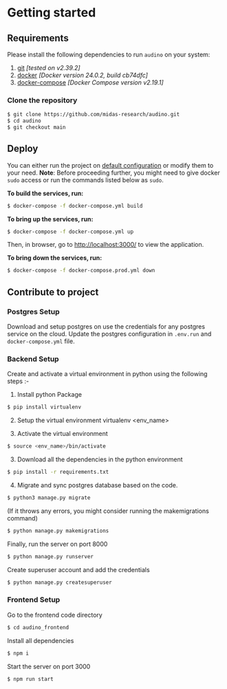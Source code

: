 
# Getting started

## Requirements

Please install the following dependencies to run `audino` on your system:

1. [git](https://git-scm.com/) *[tested on v2.39.2]*
2. [docker](https://www.docker.com/) *[Docker version 24.0.2, build cb74dfc]* 
3. [docker-compose](https://docs.docker.com/compose/) *[Docker Compose version v2.19.1]* 

### Clone the repository

```sh
$ git clone https://github.com/midas-research/audino.git
$ cd audino
$ git checkout main
```

## Deploy

You can either run the project on [default configuration](../docker-compose.yml) or modify them to your need.
**Note**: Before proceeding further, you might need to give docker `sudo` access or run the commands listed below as `sudo`.

**To build the services, run:**

```sh
$ docker-compose -f docker-compose.yml build
```

**To bring up the services, run:**

```sh
$ docker-compose -f docker-compose.yml up
```

Then, in browser, go to [http://localhost:3000/](http://localhost:3000/) to view the application.

**To bring down the services, run:**

```sh
$ docker-compose -f docker-compose.prod.yml down
```

## Contribute to project

### Postgres Setup
Download and setup postgres on use the credentials for any postgres service on the cloud. Update the postgres configuration in `.env.run` and `docker-compose.yml` file. 

### Backend Setup
Create and activate a virtual environment in python using the following steps :-

1. Install python Package
  ```sh
$ pip install virtualenv 
  ```

2. Setup the virtual environment virtualenv <env_name>

3. Activate the virtual environment
```sh
$ source <env_name>/bin/activate
```

3. Download all the dependencies in the python environment
```sh
$ pip install -r requirements.txt
```

4. Migrate and sync postgres database based on the code.
```sh
$ python3 manage.py migrate
```

(If it throws any errors, you might consider running the makemigrations command)
```sh
$ python manage.py makemigrations
```

Finally, run the server on port 8000
```sh
$ python manage.py runserver
```

Create superuser account and add the credentials
```sh
$ python manage.py createsuperuser
```

### Frontend Setup 
Go to the frontend code directory
```sh
$ cd audino_frontend
```

Install all dependencies
```sh
$ npm i
```

Start the server on port 3000
```sh
$ npm run start
```